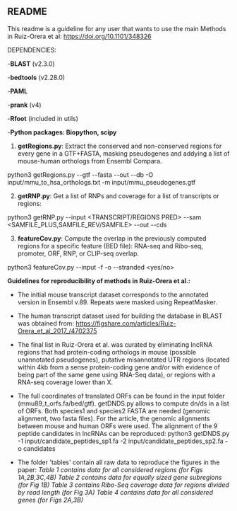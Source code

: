 ## README

This readme is a guideline for any user that wants to use the main Methods in Ruiz-Orera et al: https://doi.org/10.1101/348326  


DEPENDENCIES: 

-**BLAST** (v2.3.0)

-**bedtools** (v2.28.0)

-**PAML**

-**prank** (v4)

-**Rfoot** (included in utils)

-**Python packages: Biopython, scipy**



1) **getRegions.py**: Extract the conserved and non-conserved regions for every gene in a GTF+FASTA, masking pseudogenes and addying a list of mouse-human orthologs from Ensembl Compara.

python3 getRegions.py --gtf <TRANSCRIPT GTF> --fasta <TRANSCRIPT FASTA> --out <OUT NAME> --db <BLAST DB> -O input/mmu_to_hsa_orthologs.txt -m input/mmu_pseudogenes.gtf



2) **getRNP.py**: Get a list of RNPs and coverage for a list of transcripts or regions:

python3 getRNP.py --input <TRANSCRIPT/REGIONS PRED> --sam <SAMFILE_PLUS,SAMFILE_REV/SAMFILE> --out <OUT NAME> --cds <BED CDS>



3) **featureCov.py**: Compute the overlap in the previously computed regions for a specific feature (BED file): RNA-seq and Ribo-seq, promoter, ORF, RNP, or CLIP-seq overlap.

python3 featureCov.py --input <REGIONS OUTPUT BED> -f <BED FEATURES> -o <OUT NAME> --stranded <yes/no>


**Guidelines for reproducibility of methods in Ruiz-Orera et al.:**

- The initial mouse transcript dataset corresponds to the annotated version in Ensembl v.89. Repeats were masked using RepeatMasker.

- The human transcript dataset used for building the database in BLAST was obtained from: https://figshare.com/articles/Ruiz-Orera_et_al_2017_/4702375

- The final list in Ruiz-Orera et al. was curated by eliminating lncRNA regions that had protein-coding orthologs in mouse (possible unannotated pseudogenes), putative misannotated UTR regions (located within 4kb from a sense protein-coding gene and/or with evidence of being part of the same gene using RNA-Seq data), or regions with a RNA-seq coverage lower than X.

- The full coordinates of translated ORFs can be found in the input folder (mmu89_t_orfs.fa/bed/gtf). getDNDS.py allows to compute dn/ds in a list of ORFs. Both species1 and species2 FASTA are needed (genomic alignment, two fasta files). For the article, the genomic alignments between mouse and human ORFs were used. The alignment of the 9 peptide candidates in lncRNAs can be reproduced:
python3 getDNDS.py -1 input/candidate_peptides_sp1.fa -2 input/candidate_peptides_sp2.fa -o candidates

- The folder 'tables' contain all raw data to reproduce the figures in the paper:
*Table 1 contains data for all considered regions (for Figs 1A,2B,3C,4B)*
*Table 2 contains data for equally sized gene subregions (for Fig 1B)*
*Table 3 contains Ribo-Seq coverage data for regions divided by read length (for Fig 3A)*
*Table 4 contains data for all considered genes (for Figs 2A,3B)*
